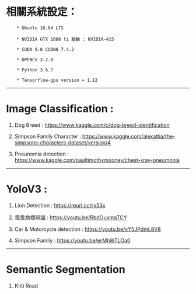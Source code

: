 # 相關系統設定： 
         
        * Ubuntu 16.04 LTS   
         
        * NVIDIA GTX 1080 ti 驅動 : NVIDIA-415  
         
        * CUDA 9.0 CUDNN 7.4.2   
         
        * OPENCV 3.2.0
         
        * Python 3.6.7
         
        * Tensorflow-gpu version = 1.12
         
----------------------------------------------------------------------------------------------------------------------

# Image Classification :  

   1. Dog Breed : https://www.kaggle.com/c/dog-breed-identification    
   
   2. Simpson Family Character : https://www.kaggle.com/alexattia/the-simpsons-characters-dataset/version/4
   
   3. Pneunomia detection : https://www.kaggle.com/paultimothymooney/chest-xray-pneumonia
   
   
  
-----------------------------------------------------------------------------------------------------------------------

# YoloV3 :

   1. Lion Detection : https://reurl.cc/rv53x
   
   2. 乖乖商標辨識 : https://youtu.be/RbdOuxmqTCY
   
   3. Car & Motorcycle detection : https://youtu.be/xY5JPdmL8V8
   
   4. Simpson Family : https://youtu.be/erMh8iTLOa0
   
-----------------------------------------------------------------------------------------------------------------------

# Semantic Segmentation
  
  1. Kitti Road

